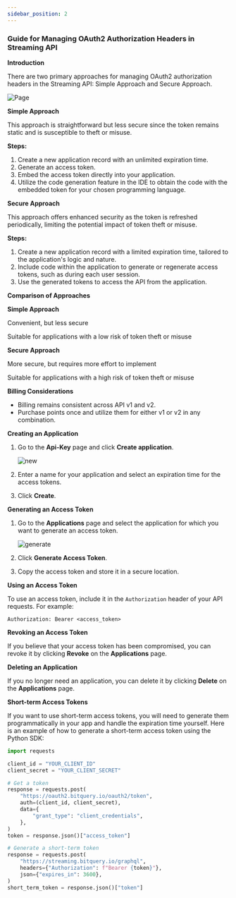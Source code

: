 ```yaml
---
sidebar_position: 2
---
```


### Guide for Managing OAuth2 Authorization Headers in Streaming API

**Introduction**

There are two primary approaches for managing OAuth2 authorization headers in the Streaming API: Simple Approach and Secure Approach.

![Page](/img/v2Access/tab.png)

**Simple Approach**

This approach is straightforward but less secure since the token remains static and is susceptible to theft or misuse.

**Steps:**

1.  Create a new application record with an unlimited expiration time.
2.  Generate an access token.
3.  Embed the access token directly into your application.
4.  Utilize the code generation feature in the IDE to obtain the code with the embedded token for your chosen programming language.

**Secure Approach**

This approach offers enhanced security as the token is refreshed periodically, limiting the potential impact of token theft or misuse.

**Steps:**

1.  Create a new application record with a limited expiration time, tailored to the application's logic and nature.
2.  Include code within the application to generate or regenerate access tokens, such as during each user session.
3.  Use the generated tokens to access the API from the application.

**Comparison of Approaches**

**Simple Approach**

Convenient, but less secure

Suitable for applications with a low risk of token theft or misuse

**Secure Approach**

More secure, but requires more effort to implement

Suitable for applications with a high risk of token theft or misuse

**Billing Considerations**

- Billing remains consistent across API v1 and v2.
- Purchase points once and utilize them for either v1 or v2 in any combination.

**Creating an Application**

1.  Go to the **Api-Key** page and click **Create application**.

    ![new](/img/v2Access/newApplication.png)

2.  Enter a name for your application and select an expiration time for the access tokens.
3.  Click **Create**.

**Generating an Access Token**

1.  Go to the **Applications** page and select the application for which you want to generate an access token.

    ![generate](/img/v2Access/generate.png)

2.  Click **Generate Access Token**.
3.  Copy the access token and store it in a secure location.

**Using an Access Token**

To use an access token, include it in the `Authorization` header of your API requests. For example:

```
Authorization: Bearer <access_token>

```

**Revoking an Access Token**

If you believe that your access token has been compromised, you can revoke it by clicking **Revoke** on the **Applications** page.

**Deleting an Application**

If you no longer need an application, you can delete it by clicking **Delete** on the **Applications** page.

**Short-term Access Tokens**

If you want to use short-term access tokens, you will need to generate them programmatically in your app and handle the expiration time yourself. Here is an example of how to generate a short-term access token using the Python SDK:



```Python
import requests

client_id = "YOUR_CLIENT_ID"
client_secret = "YOUR_CLIENT_SECRET"

# Get a token
response = requests.post(
    "https://oauth2.bitquery.io/oauth2/token",
    auth=(client_id, client_secret),
    data={
        "grant_type": "client_credentials",
    },
)
token = response.json()["access_token"]

# Generate a short-term token
response = requests.post(
    "https://streaming.bitquery.io/graphql",
    headers={"Authorization": f"Bearer {token}"},
    json={"expires_in": 3600},
)
short_term_token = response.json()["token"]

```

